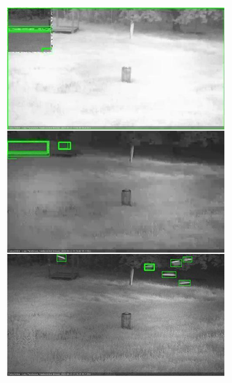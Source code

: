 ![20200623-205733-210737](in2/20200623/20200623-205733-210737_0_.jpg)
![20200623-210743-211747](in2/20200623/20200623-210743-211747_0_.jpg)
![20200623-211754-212754](in2/20200623/20200623-211754-212754_0_.jpg)
